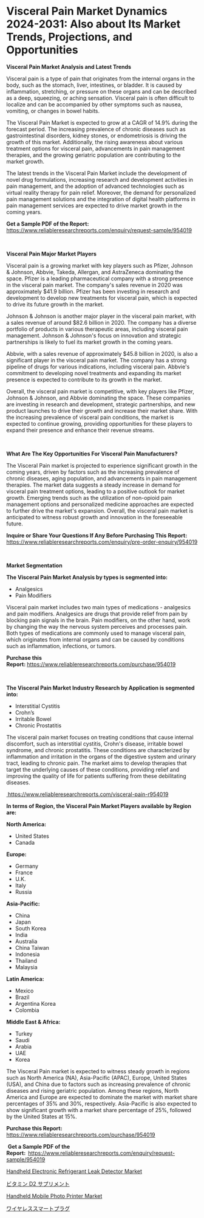<p><h1>Visceral Pain Market Dynamics 2024-2031: Also about Its Market Trends, Projections, and Opportunities</h1></p><p><strong>Visceral Pain Market Analysis and Latest Trends</strong></p>
<p><p>Visceral pain is a type of pain that originates from the internal organs in the body, such as the stomach, liver, intestines, or bladder. It is caused by inflammation, stretching, or pressure on these organs and can be described as a deep, squeezing, or aching sensation. Visceral pain is often difficult to localize and can be accompanied by other symptoms such as nausea, vomiting, or changes in bowel habits.</p><p>The Visceral Pain Market is expected to grow at a CAGR of 14.9% during the forecast period. The increasing prevalence of chronic diseases such as gastrointestinal disorders, kidney stones, or endometriosis is driving the growth of this market. Additionally, the rising awareness about various treatment options for visceral pain, advancements in pain management therapies, and the growing geriatric population are contributing to the market growth.</p><p>The latest trends in the Visceral Pain Market include the development of novel drug formulations, increasing research and development activities in pain management, and the adoption of advanced technologies such as virtual reality therapy for pain relief. Moreover, the demand for personalized pain management solutions and the integration of digital health platforms in pain management services are expected to drive market growth in the coming years.</p></p>
<p><strong>Get a Sample PDF of the Report:&nbsp;</strong> <a href="https://www.reliableresearchreports.com/enquiry/request-sample/954019">https://www.reliableresearchreports.com/enquiry/request-sample/954019</a></p>
<p>&nbsp;</p>
<p><strong>Visceral Pain Major Market Players</strong></p>
<p><p>Visceral pain is a growing market with key players such as Pfizer, Johnson & Johnson, Abbvie, Takeda, Allergan, and AstraZeneca dominating the space. Pfizer is a leading pharmaceutical company with a strong presence in the visceral pain market. The company's sales revenue in 2020 was approximately $41.9 billion. Pfizer has been investing in research and development to develop new treatments for visceral pain, which is expected to drive its future growth in the market.</p><p>Johnson & Johnson is another major player in the visceral pain market, with a sales revenue of around $82.6 billion in 2020. The company has a diverse portfolio of products in various therapeutic areas, including visceral pain management. Johnson & Johnson's focus on innovation and strategic partnerships is likely to fuel its market growth in the coming years.</p><p>Abbvie, with a sales revenue of approximately $45.8 billion in 2020, is also a significant player in the visceral pain market. The company has a strong pipeline of drugs for various indications, including visceral pain. Abbvie's commitment to developing novel treatments and expanding its market presence is expected to contribute to its growth in the market.</p><p>Overall, the visceral pain market is competitive, with key players like Pfizer, Johnson & Johnson, and Abbvie dominating the space. These companies are investing in research and development, strategic partnerships, and new product launches to drive their growth and increase their market share. With the increasing prevalence of visceral pain conditions, the market is expected to continue growing, providing opportunities for these players to expand their presence and enhance their revenue streams.</p></p>
<p>&nbsp;</p>
<p><strong>What Are The Key Opportunities For Visceral Pain Manufacturers?</strong></p>
<p><p>The Visceral Pain market is projected to experience significant growth in the coming years, driven by factors such as the increasing prevalence of chronic diseases, aging population, and advancements in pain management therapies. The market data suggests a steady increase in demand for visceral pain treatment options, leading to a positive outlook for market growth. Emerging trends such as the utilization of non-opioid pain management options and personalized medicine approaches are expected to further drive the market's expansion. Overall, the visceral pain market is anticipated to witness robust growth and innovation in the foreseeable future.</p></p>
<p><strong>Inquire or Share Your Questions If Any Before Purchasing This Report:</strong> <a href="https://www.reliableresearchreports.com/enquiry/pre-order-enquiry/954019">https://www.reliableresearchreports.com/enquiry/pre-order-enquiry/954019</a></p>
<p>&nbsp;</p>
<p><strong>Market Segmentation</strong></p>
<p><strong>The Visceral Pain Market Analysis by types is segmented into:</strong></p>
<p><ul><li>Analgesics</li><li>Pain Modifiers</li></ul></p>
<p><p>Visceral pain market includes two main types of medications - analgesics and pain modifiers. Analgesics are drugs that provide relief from pain by blocking pain signals in the brain. Pain modifiers, on the other hand, work by changing the way the nervous system perceives and processes pain. Both types of medications are commonly used to manage visceral pain, which originates from internal organs and can be caused by conditions such as inflammation, infections, or tumors.</p></p>
<p><strong>Purchase this Report:&nbsp;</strong><a href="https://www.reliableresearchreports.com/purchase/954019">https://www.reliableresearchreports.com/purchase/954019</a></p>
<p>&nbsp;</p>
<p><strong>The Visceral Pain Market Industry Research by Application is segmented into:</strong></p>
<p><ul><li>Interstitial Cystitis</li><li>Crohn’s</li><li>Irritable Bowel</li><li>Chronic Prostatitis</li></ul></p>
<p><p>The visceral pain market focuses on treating conditions that cause internal discomfort, such as interstitial cystitis, Crohn's disease, irritable bowel syndrome, and chronic prostatitis. These conditions are characterized by inflammation and irritation in the organs of the digestive system and urinary tract, leading to chronic pain. The market aims to develop therapies that target the underlying causes of these conditions, providing relief and improving the quality of life for patients suffering from these debilitating diseases.</p></p>
<p><a href="https://www.reliableresearchreports.com/visceral-pain-r954019">&nbsp;https://www.reliableresearchreports.com/visceral-pain-r954019</a></p>
<p><strong>In terms of Region, the Visceral Pain Market Players available by Region are:</strong></p>
<p>
    <p> <strong> North America: </strong>
        <ul>
            <li>United States</li>
            <li>Canada</li>
        </ul>
        </p> 
    <p> <strong> Europe: </strong>
        <ul>
            <li>Germany</li>
            <li>France</li>
            <li>U.K.</li>
            <li>Italy</li>
            <li>Russia</li>
        </ul>
        </p> 
    <p> <strong> Asia-Pacific: </strong>
        <ul>
            <li>China</li>
            <li>Japan</li>
            <li>South Korea</li>
            <li>India</li>
            <li>Australia</li>
            <li>China Taiwan</li>
            <li>Indonesia</li>
            <li>Thailand</li>
            <li>Malaysia</li>
        </ul>
        </p> 
    <p> <strong> Latin America: </strong>
        <ul>
            <li>Mexico</li>
            <li>Brazil</li>
            <li>Argentina Korea</li>
            <li>Colombia</li>
        </ul>
        </p> 
    <p> <strong> Middle East & Africa: </strong>
        <ul>
            <li>Turkey</li>
            <li>Saudi</li>
            <li>Arabia</li>
            <li>UAE</li>
            <li>Korea</li>
        </ul>
    </p>
    </p>
<p><p>The Visceral Pain market is expected to witness steady growth in regions such as North America (NA), Asia-Pacific (APAC), Europe, United States (USA), and China due to factors such as increasing prevalence of chronic diseases and rising geriatric population. Among these regions, North America and Europe are expected to dominate the market with market share percentages of 35% and 30%, respectively. Asia-Pacific is also expected to show significant growth with a market share percentage of 25%, followed by the United States at 15%.</p></p>
<p><strong>Purchase this Report: </strong><a href="https://www.reliableresearchreports.com/purchase/954019">https://www.reliableresearchreports.com/purchase/954019</a></p>
<p>&nbsp;<strong>Get a Sample PDF of the Report:&nbsp;&nbsp;</strong><a href="https://www.reliableresearchreports.com/enquiry/request-sample/954019">https://www.reliableresearchreports.com/enquiry/request-sample/954019</a></p>
<p><strong></strong></p>
<p><p><a href="https://www.linkedin.com/pulse/handheld-electronic-refrigerant-leak-detector-market-key-successful-sjtnf">Handheld Electronic Refrigerant Leak Detector Market</a></p><p><a href="https://medium.com/@carolynsparkly/%E3%83%93%E3%82%BF%E3%83%9F%E3%83%B3d2%E3%82%B5%E3%83%97%E3%83%AA%E3%83%A1%E3%83%B3%E3%83%88%E5%B8%82%E5%A0%B4%E3%81%AE%E5%88%86%E6%9E%90-2024%E5%B9%B4%E3%81%8B%E3%82%892031%E5%B9%B4%E3%81%BE%E3%81%A7%E3%81%AE%E4%B8%96%E7%95%8C%E7%94%A3%E6%A5%AD%E3%81%AE%E5%B1%95%E6%9C%9B%E3%81%A8%E4%BA%88%E6%B8%AC-02d7df62ef59">ビタミン D2 サプリメント</a></p><p><a href="https://www.linkedin.com/pulse/handheld-mobile-photo-printer-market-size-outlook-forecast-2024-mpluf">Handheld Mobile Photo Printer Market</a></p><p><a href="https://medium.com/@dominicalsop1/%E3%83%AF%E3%82%A4%E3%83%A4%E3%83%AC%E3%82%B9%E3%82%B9%E3%83%9E%E3%83%BC%E3%83%88%E3%83%97%E3%83%A9%E3%82%B0%E5%B8%82%E5%A0%B4%E3%81%AE%E5%88%86%E6%9E%90-%E3%82%B0%E3%83%AD%E3%83%BC%E3%83%90%E3%83%AB%E3%81%AA%E7%94%A3%E6%A5%AD%E8%A6%96%E7%82%B9%E3%81%A8%E4%BA%88%E6%B8%AC-2024%E5%B9%B4%E3%81%8B%E3%82%892031%E5%B9%B4%E3%81%BE%E3%81%A7-dba21108e0c1">ワイヤレススマートプラグ</a></p></p>